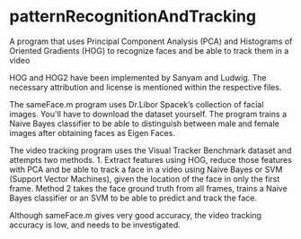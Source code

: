 # patternRecognitionAndTracking
A program that uses Principal Component Analysis (PCA) and Histograms of Oriented Gradients (HOG) to recognize faces and be able to track them in a video

HOG and HOG2 have been implemented by Sanyam and Ludwig. The necessary attribution and license is mentioned within the respective files. 

The sameFace.m program uses Dr.Libor Spacek’s collection of facial images. You'll have to download the dataset yourself. The program trains a Naive Bayes classifier to be able to distinguish between male and female images after obtaining faces as Eigen Faces.

The video tracking program uses the Visual Tracker Benchmark dataset and attempts two methods. 1. Extract features using HOG, reduce those features with PCA and be able to track a face in a video using Naive Bayes or SVM (Support Vector Machines), given the location of the face in only the first frame. Method 2 takes the face ground truth from all frames, trains a Naive Bayes classifier or an SVM to be able to predict and track the face.

Although sameFace.m gives very good accuracy, the video tracking accuracy is low, and needs to be investigated.
